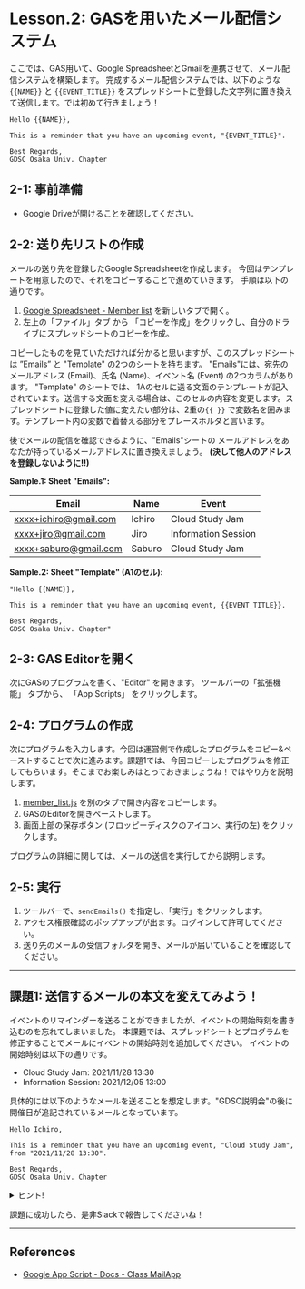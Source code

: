# Lesson.2: GASを用いたメール配信システム
ここでは、GAS用いて、Google SpreadsheetとGmailを連携させて、メール配信システムを構築します。
完成するメール配信システムでは、以下のような `{{NAME}}` と `{{EVENT_TITLE}}` をスプレッドシートに登録した文字列に置き換えて送信します。では初めて行きましょう！

```text
Hello {{NAME}},  

This is a reminder that you have an upcoming event, "{EVENT_TITLE}".

Best Regards,
GDSC Osaka Univ. Chapter
```

## 2-1: 事前準備

- Google Driveが開けることを確認してください。

## 2-2: 送り先リストの作成

メールの送り先を登録したGoogle Spreadsheetを作成します。
今回はテンプレートを用意したので、それをコピーすることで進めていきます。
手順は以下の通りです。

1. [Google Spreadsheet - Member list](https://docs.google.com/spreadsheets/d/1m03lQ-CXIlanE46Eh7f3xgeGypU5QIm-Yo7cea3ggDk/edit?usp=sharing) を新しいタブで開く。
1. 左上の「ファイル」タブ から 「コピーを作成」をクリックし、自分のドライブにスプレッドシートのコピーを作成。

コピーしたものを見ていただければ分かると思いますが、このスプレッドシートは ”Emails” と "Template" の2つのシートを持ちます。
"Emails"には、宛先のメールアドレス (Email)、氏名 (Name)、イベント名 (Event) の2つカラムがあります。
"Template" のシートでは、 1Aのセルに送る文面のテンプレートが記入されています。送信する文面を変える場合は、このセルの内容を変更します。スプレッドシートに登録した値に変えたい部分は、2重の`{{ }}` で変数名を囲みます。テンプレート内の変数で着替える部分をプレースホルダと言います。

後でメールの配信を確認できるように、"Emails"シートの メールアドレスをあなたが持っているメールアドレスに置き換えましょう。 **(決して他人のアドレスを登録しないように!!)**

**Sample.1: Sheet "Emails":**

| Email                 | Name   | Event               |
|-----------------------|--------|---------------------|
| xxxx+ichiro@gmail.com | Ichiro | Cloud Study Jam     |
| xxxx+jiro@gmail.com   | Jiro   | Information Session |
| xxxx+saburo@gmail.com | Saburo | Cloud Study Jam     |

**Sample.2: Sheet "Template" (A1のセル):**

```
"Hello {{NAME}},  

This is a reminder that you have an upcoming event, {{EVENT_TITLE}}.

Best Regards,
GDSC Osaka Univ. Chapter"
```

## 2-3: GAS Editorを開く

次にGASのプログラムを書く、"Editor" を開きます。
ツールバーの「拡張機能」 タブから、 「App Scripts」 をクリックします。

## 2-4: プログラムの作成

次にプログラムを入力します。今回は運営側で作成したプログラムをコピー&ペーストすることで次に進みます。課題1では、今回コピーしたプログラムを修正してもらいます。そこまでお楽しみはとっておきましょうね！ではやり方を説明します。

1. [member_list.js](./member_list.js) を別のタブで開き内容をコピーします。
1. GASのEditorを開きペーストします。
1. 画面上部の保存ボタン (フロッピーディスクのアイコン、実行の左) をクリックします。

プログラムの詳細に関しては、メールの送信を実行してから説明します。

## 2-5: 実行

1. ツールバーで、`sendEmails()` を指定し、「実行」をクリックします。
1. アクセス権限確認のポップアップが出ます。ログインして許可してください。
1. 送り先のメールの受信フォルダを開き、メールが届いていることを確認してください。

---

## 課題1: 送信するメールの本文を変えてみよう！

イベントのリマインダーを送ることができましたが、イベントの開始時刻を書き込むのを忘れてしまいました。
本課題では、スプレッドシートとプログラムを修正することでメールにイベントの開始時刻を追加してください。
イベントの開始時刻は以下の通りです。

- Cloud Study Jam: 2021/11/28 13:30
- Information Session: 2021/12/05 13:00

具体的には以下のようなメールを送ることを想定します。"GDSC説明会"の後に開催日が追記されているメールとなっています。

```text
Hello Ichiro,  

This is a reminder that you have an upcoming event, "Cloud Study Jam", from "2021/11/28 13:30".

Best Regards,
GDSC Osaka Univ. Chapter
```

<details>
<summary>ヒント!</summary>

1. シート "Emails" には、「StartTime」のカラムを追加します。
1. シート "Tempalte"には、時刻を記入するためのプレースホルダ `{{START_TIME}}` を付け足します。
1. スクリプトでは、
    1. シートから新たに "StartTime"のカラムを `ss.getRange(i, XX).getValue();` で取得します。
    1. テンプレートの文字列を`{{START_TIME}}`を、 `.replace()` 関数で置き換えます。
</details>

課題に成功したら、是非Slackで報告してくださいね！

----

## References

- [Google App Script - Docs - Class MailApp](https://developers.google.com/apps-script/reference/mail/mail-app)
